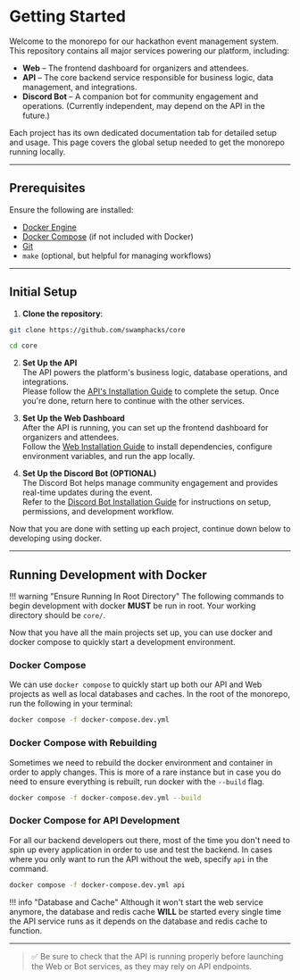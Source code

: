 # Getting Started

Welcome to the monorepo for our hackathon event management system. This repository contains all major services powering our platform, including:

- **Web** – The frontend dashboard for organizers and attendees.
- **API** – The core backend service responsible for business logic, data management, and integrations.
- **Discord Bot** – A companion bot for community engagement and operations. (Currently independent, may depend on the API in the future.)

Each project has its own dedicated documentation tab for detailed setup and usage. This page covers the global setup needed to get the monorepo running locally.

---

## Prerequisites

Ensure the following are installed:

- [Docker Engine](https://docs.docker.com/engine/install/)
- [Docker Compose](https://docs.docker.com/compose/install/) (if not included with Docker)
- [Git](https://git-scm.com)
- `make` (optional, but helpful for managing workflows)

---

## Initial Setup

1. **Clone the repository**:
``` bash title="Terminal/Shell"
git clone https://github.com/swamphacks/core

cd core
```
2. **Set Up the API**  
The API powers the platform's business logic, database operations, and integrations.  
Please follow the [API's Installation Guide](api/installation.md) to complete the setup.
Once you're done, return here to continue with the other services.

3. **Set Up the Web Dashboard**  
After the API is running, you can set up the frontend dashboard for organizers and attendees.  
Follow the [Web Installation Guide](web/installation.md) to install dependencies, configure environment variables, and run the app locally.


4. **Set Up the Discord Bot (OPTIONAL)**  
The Discord Bot helps manage community engagement and provides real-time updates during the event.  
Refer to the [Discord Bot Installation Guide](discord-bot/installation.md) for instructions on setup, permissions, and development workflow.

Now that you are done with setting up each project, continue down below to developing using docker.

---

## Running Development with Docker

!!! warning "Ensure Running In Root Directory"
    The following commands to begin development with docker **MUST** be run in root. Your working directory should be `core/`.

Now that you have all the main projects set up, you can use docker and docker compose to quickly start a development environment.

### **Docker Compose**  
We can use `docker compose` to quickly start up both our API and Web projects as well as local databases and caches.
In the root of the monorepo, run the following in your terminal:  
``` bash title="Terminal/Shell"
docker compose -f docker-compose.dev.yml
```
### **Docker Compose with Rebuilding**
Sometimes we need to rebuild the docker environment and container in order to apply changes. This is more of a rare instance but in case you do need to ensure everything is rebuilt, run docker with the `--build` flag.  
``` bash title="Terminal/Shell"
docker compose -f docker-compose.dev.yml --build
```
### **Docker Compose for API Development**
For all our backend developers out there, most of the time you don't need to spin up every application in order to use and test the backend. In cases where you only want to run the API without the web, specify `api` in the command.  
``` bash title="Terminal/Shell"
docker compose -f docker-compose.dev.yml api
```

!!! info "Database and Cache"
    Although it won't start the web service anymore, the database and redis cache **WILL** be started every single time the API service runs as it depends on the database and redis cache to function.

---

> ✅ Be sure to check that the API is running properly before launching the Web or Bot services, as they may rely on API endpoints.
